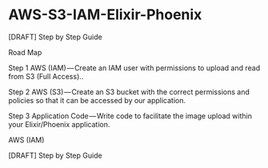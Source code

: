 # AWS-S3-IAM-Elixir-Phoenix

[DRAFT] Step by Step Guide

Road Map

Step 1 AWS (IAM) — Create an IAM user with permissions to upload and read from S3 (Full Access)..

Step 2 AWS (S3) — Create an S3 bucket with the correct permissions and policies so that it can be accessed by our application.

Step 3 Application Code — Write code to facilitate the image upload within your Elixir/Phoenix application.

AWS (IAM)

[DRAFT] Step by Step Guide
